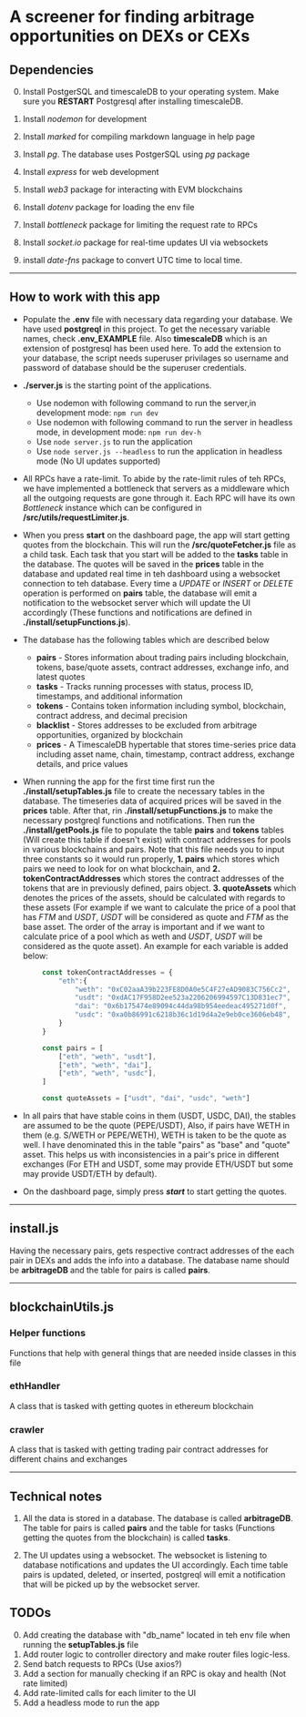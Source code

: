 # A screener for finding arbitrage opportunities on DEXs or CEXs

## Dependencies

0. Install PostgerSQL and timescaleDB to your operating system. Make sure you **RESTART** Postgresql after installing timescaleDB.

1. Install *nodemon* for development

2. Install *marked* for compiling markdown language in help page

3. Install *pg*. The database uses PostgerSQL using *pg* package

4. Install *express* for web development

5. Install *web3* package for interacting with EVM blockchains

6. Install *dotenv* package for loading the env file

7. Install *bottleneck* package for limiting the request rate to RPCs

8. Install *socket.io* package for real-time updates UI via websockets

9. install *date-fns* package to convert UTC time to local time.

---

## How to work with this app

* Populate the **.env** file with necessary data regarding your database. We have used **postgreql** in this project. To get the necessary variable names, check **.env_EXAMPLE** file. Also **timescaleDB** which is an extension of postgresql has been used here. To add the extension to your database, the script needs superuser privilages so username and password of database should be the superuser credentials.

* **./server.js** is the starting point of the applications.
  * Use nodemon with following command to run the server,in development mode: `npm run dev`
  * Use nodemon with following command to run the server in headless mode, in development mode: `npm run dev-h`
  * Use `node server.js` to run the application
  * Use `node server.js --headless` to run the application in headless mode (No UI updates supported)

* All RPCs have a rate-limit. To abide by the rate-limit rules of teh RPCs, we have implemented a bottleneck that servers as a middleware which all the outgoing requests are gone through it. Each RPC will have its own *Bottleneck* instance which can be configured in **/src/utils/requestLimiter.js**.

* When you press **start** on the dashboard page, the app will start getting quotes from the blockchain. This will run the **/src/quoteFetcher.js** file as a child task. Each task that you start will be added to the **tasks** table in the database. The quotes will be saved in the **prices** table in the database and updated real time in teh dashboard using a websocket connection to teh database. Every time a *UPDATE* or *INSERT* or *DELETE* operation is performed on **pairs** table, the database will emit a notification to the websocket server which will update the UI accordingly (These functions and notifications are defined in **./install/setupFunctions.js**).

* The database has the following tables which are described below
  * **pairs** - Stores information about trading pairs including blockchain, tokens, base/quote assets, contract addresses, exchange info, and latest quotes
  * **tasks** - Tracks running processes with status, process ID, timestamps, and additional information
  * **tokens** - Contains token information including symbol, blockchain, contract address, and decimal precision
  * **blacklist** - Stores addresses to be excluded from arbitrage opportunities, organized by blockchain
  * **prices** - A TimescaleDB hypertable that stores time-series price data including asset name, chain, timestamp, contract address, exchange details, and price values

* When running the app for the first time first run the **./install/setupTables.js** file to create the necessary tables in the database. The timeseries data of acquired prices will be saved in the **prices** table. After that, rin **./install/setupFunctions.js** to make the necessary postgreql functions and notifications. Then run the **./install/getPools.js** file to populate the table **pairs** and **tokens** tables (Will create this table if doesn't exist) with contract addresses for pools in various blockchains and pairs. Note that this file needs you to input three constants so it would run properly, **1. pairs** which stores which pairs we need to look for on what blockchain, and **2. tokenContractAddresses** which stores the contract addresses of the tokens that are in previously defined, pairs object. **3. quoteAssets** which denotes the prices of the assets, should be calculated with regards to these assets (For example if we want to calculate the price of a pool that has *FTM* and *USDT*, *USDT* will be considered as quote and *FTM* as the base asset. The order of the array is important and if we want to calculate price of a pool which as weth and *USDT*, *USDT* will be considered as the quote asset). An example for each variable is added below:

```javascript
        const tokenContractAddresses = {
            "eth":{
                "weth": "0xC02aaA39b223FE8D0A0e5C4F27eAD9083C756Cc2",
                "usdt": "0xdAC17F958D2ee523a2206206994597C13D831ec7",
                "dai": "0x6b175474e89094c44da98b954eedeac495271d0f",
                "usdc": "0xa0b86991c6218b36c1d19d4a2e9eb0ce3606eb48",
            }
        }

        const pairs = [
            ["eth", "weth", "usdt"],
            ["eth", "weth", "dai"],
            ["eth", "weth", "usdc"],
        ]

        const quoteAssets = ["usdt", "dai", "usdc", "weth"]
```

* In all pairs that have stable coins in them (USDT, USDC, DAI), the stables are assumed to be the quote (PEPE/USDT), Also, if pairs have WETH in them (e.g. S/WETH or PEPE/WETH), WETH is taken to be the quote as well. I have denominated this in the table "pairs" as "base" and "quote" asset. This helps us with inconsistencies in a pair's price in different exchanges (For ETH and USDT, some may provide ETH/USDT but some may provide USDT/ETH by default).

* On the dashboard page, simply press ***start*** to start getting the quotes.

---

## install.js

Having the necessary pairs, gets respective contract addresses of the each pair in DEXs and adds the info into a database. The database name should be **arbitrageDB** and the table for pairs is called **pairs**.

---

## blockchainUtils.js

### Helper functions

Functions that help with general things that are needed inside classes in this file

### ethHandler

A class that is tasked with getting quotes in ethereum blockchain

### crawler

A class that is tasked with getting trading pair contract addresses for different chains and exchanges

---

## Technical notes

1. All the data is stored in a database. The database is called **arbitrageDB**. The table for pairs is called **pairs** and the table for tasks (Functions getting the quotes from the blockchain) is called **tasks**.

2. The UI updates using a websocket. The websocket is listening to database notifications and updates the UI accordingly. Each time table pairs is updated, deleted, or inserted, postgreql will emit a notification that will be picked up by the websocket server.

## TODOs

0. Add creating the database with "db_name" located in teh env file when running the **setupTables.js** file
1. Add router logic to controller directory and make router files logic-less.
2. Send batch requests to RPCs (Use axios?)
3. Add a section for manually checking if an RPC is okay and health (Not rate limited)
4. Add rate-limited calls for each limiter to the UI
5. Add a headless mode to run the app
